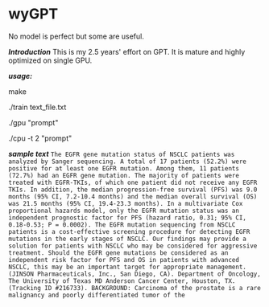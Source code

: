# wyGPT
No model is perfect but some are useful.

***Introduction***
This is my 2.5 years' effort on GPT. It is mature and highly optimized on single GPU.

***usage:***

make

./train text_file.txt

./gpu "prompt"

./cpu -t 2 "prompt"

***sample text***
```The EGFR gene mutation status of NSCLC patients was analyzed by Sanger sequencing. A total of 17 patients (52.2%) were positive for at least one EGFR mutation. Among them, 11 patients (72.7%) had an EGFR gene mutation. The majority of patients were treated with EGFR-TKIs, of which one patient did not receive any EGFR TKIs. In addition, the median progression-free survival (PFS) was 9.0 months (95% CI, 7.2-10.4 months) and the median overall survival (OS) was 21.5 months (95% CI, 19.4-23.3 months). In a multivariate Cox proportional hazards model, only the EGFR mutation status was an independent prognostic factor for PFS (hazard ratio, 0.31; 95% CI, 0.18-0.53; P = 0.0002). The EGFR mutation sequencing from NSCLC patients is a cost-effective screening procedure for detecting EGFR mutations in the early stages of NSCLC. Our findings may provide a solution for patients with NSCLC who may be considered for aggressive treatment. Should the EGFR gene mutations be considered as an independent risk factor for PFS and OS in patients with advanced NSCLC, this may be an important target for appropriate management. (JINSON Pharmaceuticals, Inc., San Diego, CA). Department of Oncology, The University of Texas MD Anderson Cancer Center, Houston, TX. (Tracking ID #216733). BACKGROUND: Carcinoma of the prostate is a rare malignancy and poorly differentiated tumor of the ```
